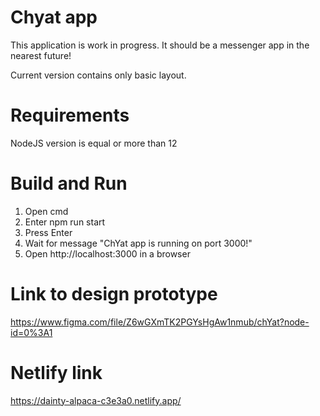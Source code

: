 # Chyat app

This application is work in progress.
It should be a messenger app in the nearest future!

Current version contains only basic layout.

# Requirements
NodeJS version is equal or more than 12

# Build and Run
1. Open cmd
2. Enter npm run start
3. Press Enter
4. Wait for message "ChYat app is running on port 3000!"
5. Open http://localhost:3000 in a browser

# Link to design prototype
https://www.figma.com/file/Z6wGXmTK2PGYsHgAw1nmub/chYat?node-id=0%3A1

# Netlify link
https://dainty-alpaca-c3e3a0.netlify.app/